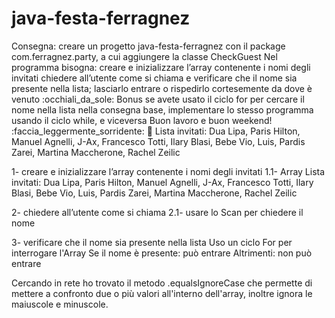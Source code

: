# java-festa-ferragnez
 
Consegna: creare un progetto java-festa-ferragnez con il package com.ferragnez.party, a cui aggiungere la classe CheckGuest
Nel programma bisogna: creare e inizializzare l’array contenente i nomi degli invitati chiedere all’utente come si chiama e  verificare che il nome sia presente nella lista; lasciarlo entrare o rispedirlo cortesemente da dove è venuto :occhiali_da_sole:
Bonus se avete usato il ciclo for per cercare il nome nella lista nella consegna base, implementare lo stesso programma usando il ciclo while, e viceversa Buon lavoro e buon weekend! :faccia_leggermente_sorridente: :tada: Lista invitati: Dua Lipa, Paris Hilton, Manuel Agnelli, J-Ax, Francesco Totti, Ilary Blasi, Bebe Vio, Luis, Pardis Zarei, Martina Maccherone, Rachel Zeilic

1-	creare e inizializzare l’array contenente i nomi degli invitati
1.1-	Array Lista invitati: Dua Lipa, Paris Hilton, Manuel Agnelli, J-Ax, Francesco Totti, Ilary Blasi, Bebe Vio, Luis, Pardis Zarei, Martina Maccherone, Rachel Zeilic

2-	chiedere all’utente come si chiama
2.1-	usare lo Scan per chiedere il nome

3-	verificare che il nome sia presente nella lista
	Uso un ciclo For per interrogare l'Array
	Se il nome è presente: può entrare
	Altrimenti: non può entrare	


Cercando in rete ho trovato il metodo .equalsIgnoreCase che permette di mettere a confronto due o più valori all'interno dell'array, inoltre ignora le maiuscole e minuscole.